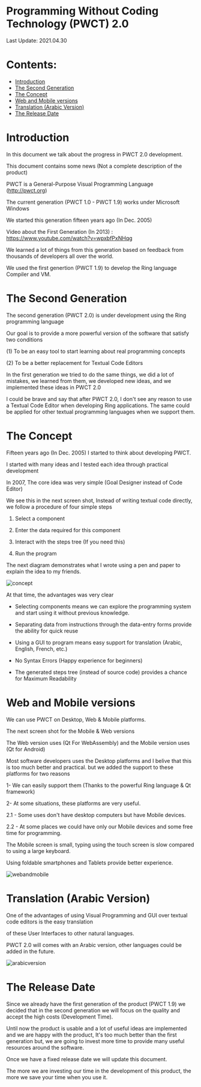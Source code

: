Programming Without Coding Technology (PWCT) 2.0
================================================

Last Update: 2021.04.30

# Contents:

- [Introduction](#introduction)
- [The Second Generation](#the-second-generation)
- [The Concept](#the-concept)
- [Web and Mobile versions](#web-and-mobile-versions)
- [Translation (Arabic Version)](#translation-arabic-version)
- [The Release Date](#the-release-date)

# Introduction 

In this document we talk about the progress in PWCT 2.0 development.

This document contains some news (Not a complete description of the product)

PWCT is a General-Purpose Visual Programming Language (http://pwct.org)

The current generation (PWCT 1.0 - PWCT 1.9) works under Microsoft Windows 

We started this generation fifteen years ago (In Dec. 2005)

Video about the First Generation (In 2013) : https://www.youtube.com/watch?v=wpxbfPxNHqg

We learned a lot of things from this generation based on feedback from thousands of
developers all over the world.

We used the first genertion (PWCT 1.9) to develop the Ring language Compiler and VM.

# The Second Generation

The second generation (PWCT 2.0) is under development using the Ring programming language

Our goal is to provide a more powerful version of the software that satisfy two conditions

(1) To be an easy tool to start learning about real programming concepts

(2) To be a better replacement for Textual Code Editors 

In the first generation we tried to do the same things, we did a lot of mistakes, we 
learned from them, we developed new ideas, and we implemented these ideas in PWCT 2.0

I could be brave and say that after PWCT 2.0, I don't see any reason to use a Textual Code Editor
when developing Ring applications. The same could be applied for other textual programming languages when we 
support them.

# The Concept

Fifteen years ago (In Dec. 2005) I started to think about developing PWCT.

I started with many ideas and I tested each idea through practical development

In 2007, The core idea was very simple (Goal Designer instead of Code Editor)

We see this in the next screen shot, Instead of writing textual code directly, we follow
a procedure of four simple steps

1. Select a component 

2. Enter the data required for this component 

3. Interact with the steps tree (If you need this)

4. Run the program

The next diagram demonstrates what I wrote using a pen and paper to explain the idea to my
friends.

![concept](https://raw.githubusercontent.com/ring-lang/ring/master/marketing/pwct/images/Hello.png)

At that time, the advantages was very clear

* Selecting components means we can explore the programming system and start using it without previous knowledge.

* Separating data from instructions through the data-entry forms provide the ability for quick reuse 

* Using a GUI to program means easy support for translation (Arabic, English, French, etc.)

* No Syntax Errors (Happy experience for beginners)

* The generated steps tree (instead of source code) provides a chance for Maximum Readability

# Web and Mobile versions

We can use PWCT on Desktop, Web & Mobile platforms.

The next screen shot for the Mobile & Web versions

The Web version uses (Qt For WebAssembly) and the Mobile version uses (Qt for Android)

Most software developers uses the Desktop platforms and I belive that this is too much
better and practical. but we added the support to these platforms for two reasons

1- We can easily support them (Thanks to the powerful Ring language & Qt framework)

2- At some situations, these platforms are very useful. 

2.1 - Some uses don't have desktop computers but have Mobile devices.

2.2 - At some places we could have only our Mobile devices and some free time for programming.

The Mobile screen is small, typing using the touch screen is slow
compared to using a large keyboard.

Using foldable smartphones and Tablets provide better experience.

![webandmobile](https://raw.githubusercontent.com/ring-lang/ring/master/marketing/pwct/images/WebAndMobile.png)

# Translation (Arabic Version)

One of the advantages of using Visual Programming and GUI over textual code editors is the easy translation

of these User Interfaces to other natural languages.

PWCT 2.0 will comes with an Arabic version, other languages could be added in the future.

![arabicversion](https://raw.githubusercontent.com/ring-lang/ring/master/marketing/pwct/images/Arabic.jpg)

# The Release Date

Since we already have the first generation of the product (PWCT 1.9) we decided that in
the second generation we will focus on the quality and accept the high costs (Development Time).

Until now the product is usable and a lot of useful ideas are implemented and we are happy with
the product, It's too much better than the first generation but, we are going to invest 
more time to provide many useful resources around the software.

Once we have a fixed release date we will update this document.

The more we are investing our time in the development of this product, the more we save
your time when you use it.

